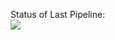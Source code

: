Status of Last Pipeline:<br>
<img src="https://github.com/11AgReS1SoR11/Try2/workflows/CI/badge.svg?branch=main"><br>
